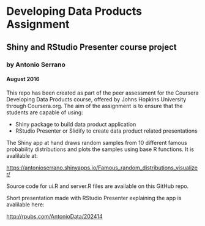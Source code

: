 # Developing Data Products Assignment
## Shiny and RStudio Presenter course project
### by Antonio Serrano
#### August 2016

This repo has been created as part of the peer assessment for the Coursera Developing Data Products course, offered by Johns Hopkins University through Coursera.org. The aim of the assignment is to ensure that the students are capable of using:

+ Shiny package to build data product application
+ RStudio Presenter or Slidify to create data product related presentations

The Shiny app at hand draws random samples from 10 different famous probability distributions and plots the samples using base R functions. It is avalilable at:

https://antonioserrano.shinyapps.io/Famous_random_distributions_visualizer/

Source code for ui.R and server.R files are available on this GitHub repo.

Short presentation made with RStudio Presenter explaining the app is avalilable here:

http://rpubs.com/AntonioData/202414
